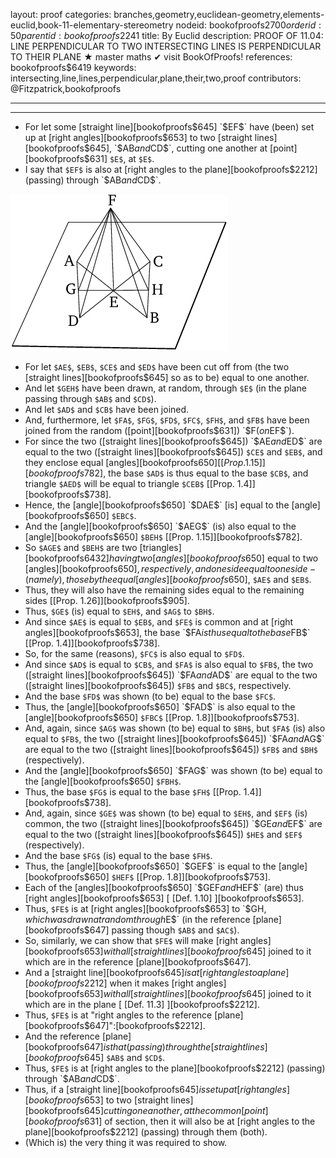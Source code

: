 layout: proof
categories: branches,geometry,euclidean-geometry,elements-euclid,book-11-elementary-stereometry
nodeid: bookofproofs$2700
orderid: 50
parentid: bookofproofs$2241
title: By Euclid
description: PROOF OF 11.04: LINE PERPENDICULAR TO TWO INTERSECTING LINES IS PERPENDICULAR TO THEIR PLANE &#9733; master maths &#10004; visit BookOfProofs!
references: bookofproofs$6419
keywords: intersecting,line,lines,perpendicular,plane,their,two,proof
contributors: @Fitzpatrick,bookofproofs

---


---



* For let some [straight line][bookofproofs$645] `$EF$` have (been) set up at [right angles][bookofproofs$653] to two [straight lines][bookofproofs$645], `$AB$` and `$CD$`, cutting one another at [point][bookofproofs$631] `$E$`, at `$E$`.
* I say that `$EF$` is also at [right angles to the plane][bookofproofs$2212] (passing) through `$AB$` and `$CD$`.

![fig04e](https://github.com/bookofproofs/bookofproofs.github.io/blob/main/_sources/_assets/images/euclid/Book11/fig04e.png?raw=true)

* For let `$AE$`, `$EB$`, `$CE$` and `$ED$` have been cut off from (the two [straight lines][bookofproofs$645] so as to be) equal to one another.
* And let `$GEH$` have been drawn, at random, through `$E$` (in the plane passing through `$AB$` and `$CD$`).
* And let `$AD$` and `$CB$` have been joined.
* And, furthermore, let `$FA$`, `$FG$`, `$FD$`, `$FC$`, `$FH$`, and `$FB$` have been joined from the random ([point][bookofproofs$631]) `$F$` (on `$EF$`).
* For since the two ([straight lines][bookofproofs$645]) `$AE$` and `$ED$` are equal to the two ([straight lines][bookofproofs$645]) `$CE$` and `$EB$`, and they enclose equal [angles][bookofproofs$650] [[Prop. 1.15]][bookofproofs$782], the base `$AD$` is thus equal to the base `$CB$`, and triangle `$AED$` will be equal to triangle `$CEB$` [[Prop. 1.4]][bookofproofs$738].
* Hence, the [angle][bookofproofs$650] `$DAE$` [is] equal to the [angle][bookofproofs$650] `$EBC$`.
* And the [angle][bookofproofs$650] `$AEG$` (is) also equal to the [angle][bookofproofs$650] `$BEH$` [[Prop. 1.15]][bookofproofs$782].
* So `$AGE$` and `$BEH$` are two [triangles][bookofproofs$6432] having two [angles][bookofproofs$650] equal to two [angles][bookofproofs$650], respectively, and one side equal to one side - (namely), those by the equal [angles][bookofproofs$650], `$AE$` and `$EB$`.
* Thus, they will also have the remaining sides equal to the remaining sides [[Prop. 1.26]][bookofproofs$905].
* Thus, `$GE$` (is) equal to `$EH$`, and `$AG$` to `$BH$`.
* And since `$AE$` is equal to `$EB$`, and `$FE$` is common and at [right angles][bookofproofs$653], the base `$FA$` is thus equal to the base `$FB$` [[Prop. 1.4]][bookofproofs$738].
* So, for the same (reasons), `$FC$` is also equal to `$FD$`.
* And since `$AD$` is equal to `$CB$`, and `$FA$` is also equal to `$FB$`, the two ([straight lines][bookofproofs$645]) `$FA$` and `$AD$` are equal to the two ([straight lines][bookofproofs$645]) `$FB$` and `$BC$`, respectively.
* And the base `$FD$` was shown (to be) equal to the base `$FC$`.
* Thus, the [angle][bookofproofs$650] `$FAD$` is also equal to the [angle][bookofproofs$650] `$FBC$` [[Prop. 1.8]][bookofproofs$753].
* And, again, since `$AG$` was shown (to be) equal to `$BH$`, but `$FA$` (is) also equal to `$FB$`, the two ([straight lines][bookofproofs$645]) `$FA$` and `$AG$` are equal to the two ([straight lines][bookofproofs$645]) `$FB$` and `$BH$` (respectively).
* And the [angle][bookofproofs$650] `$FAG$` was shown (to be) equal to the [angle][bookofproofs$650] `$FBH$`.
* Thus, the base `$FG$` is equal to the base `$FH$` [[Prop. 1.4]][bookofproofs$738].
* And, again, since `$GE$` was shown (to be) equal to `$EH$`, and `$EF$` (is) common, the two ([straight lines][bookofproofs$645]) `$GE$` and `$EF$` are equal to the two ([straight lines][bookofproofs$645]) `$HE$` and `$EF$` (respectively).
* And the base `$FG$` (is) equal to the base `$FH$`.
* Thus, the [angle][bookofproofs$650] `$GEF$` is equal to the [angle][bookofproofs$650] `$HEF$` [[Prop. 1.8]][bookofproofs$753].
* Each of the [angles][bookofproofs$650] `$GEF$` and `$HEF$` (are) thus [right angles][bookofproofs$653] [ [Def. 1.10] ][bookofproofs$653].
* Thus, `$FE$` is at [right angles][bookofproofs$653] to `$GH$`, which was drawn at random through `$E$` (in the reference [plane][bookofproofs$647] passing though `$AB$` and `$AC$`).
* So, similarly, we can show that `$FE$` will make [right angles][bookofproofs$653] with all [straight lines][bookofproofs$645] joined to it which are in the reference [plane][bookofproofs$647].
* And a [straight line][bookofproofs$645] is at [right angles to a plane][bookofproofs$2212] when it makes [right angles][bookofproofs$653] with all [straight lines][bookofproofs$645] joined to it which are in the plane [ [Def. 11.3] ][bookofproofs$2212].
* Thus, `$FE$` is at "right angles to the reference [plane][bookofproofs$647]":[bookofproofs$2212].
* And the reference [plane][bookofproofs$647] is that (passing) through the [straight lines][bookofproofs$645] `$AB$` and `$CD$`.
* Thus, `$FE$` is at [right angles to the plane][bookofproofs$2212] (passing) through `$AB$` and `$CD$`.
* Thus, if a [straight line][bookofproofs$645] is set up at [right angles][bookofproofs$653] to two [straight lines][bookofproofs$645] cutting one another, at the common [point][bookofproofs$631] of section, then it will also be at [right angles to the plane][bookofproofs$2212] (passing) through them (both).
* (Which is) the very thing it was required to show.
